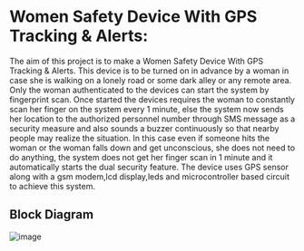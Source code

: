 # Women Safety Device With GPS Tracking & Alerts:
 The aim of this project is to make a Women Safety Device With GPS Tracking & Alerts.  This device is to be turned on in advance by a woman in case she is walking on a lonely road or some dark alley or any remote area. Only the woman authenticated to the devices can start the system by fingerprint scan. Once started the devices requires the woman to constantly scan her finger on the system every 1 minute, else the system now sends her location to the authorized personnel number through SMS message as a security measure and also sounds a buzzer continuously so that nearby people may realize the situation. In this case even if someone hits the woman or the woman falls down and get unconscious, she does not need to do anything, the system does not get her finger scan in 1 minute and it automatically starts the dual security feature. The device uses GPS sensor along with a gsm modem,lcd display,leds and microcontroller based circuit to achieve this system. 
 
 ## Block Diagram
 ![image](https://user-images.githubusercontent.com/85859889/121847993-09ee2800-cd07-11eb-957e-90d0ddc21bb2.png)
